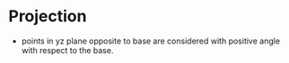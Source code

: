 # Projection

- points in yz plane opposite to base are considered with positive angle with respect to the base.